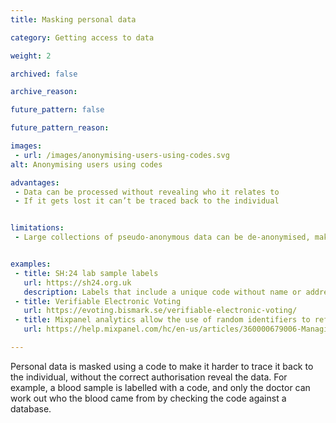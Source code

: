 ```yaml
---
title: Masking personal data

category: Getting access to data

weight: 2

archived: false

archive_reason:

future_pattern: false

future_pattern_reason:

images:
 - url: /images/anonymising-users-using-codes.svg
alt: Anonymising users using codes

advantages:
 - Data can be processed without revealing who it relates to
 - If it gets lost it can’t be traced back to the individual


limitations:
 - Large collections of pseudo-anonymous data can be de-anonymised, making it possible to identify people. In some cases differential privacy is recommended.


examples:
 - title: SH:24 lab sample labels
   url: https://sh24.org.uk
   description: Labels that include a unique code without name or address of the person who submitted the sample
 - title: Verifiable Electronic Voting
   url: https://evoting.bismark.se/verifiable-electronic-voting/
 - title: Mixpanel analytics allow the use of random identifiers to refer to individual users
   url: https://help.mixpanel.com/hc/en-us/articles/360000679006-Managing-Personal-Information#use-randomly-generated-identifiers

---
```

Personal data is masked using a code to make it harder to trace it back to the individual, without the correct authorisation reveal the data. For example, a blood sample is labelled with a code, and only the doctor can work out who the blood came from by checking the code against a database.
